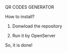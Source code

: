 QR CODES GENERATOR

How to install?

1. Donwload the repository

2. Run it by OpenServer

So, it is done!
